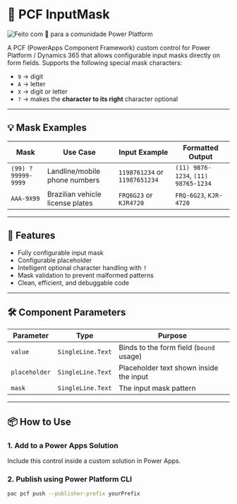 # 🎯 PCF InputMask

![Feito com 💙 para a comunidade Power Platform](https://img.shields.io/badge/feito%20com%20💙-Power%20Platform-blueviolet?style=flat-square)

A PCF (PowerApps Component Framework) custom control for Power Platform / Dynamics 365 that allows configurable input masks directly on form fields. Supports the following special mask characters:

- `9` → digit
- `A` → letter
- `X` → digit or letter
- `?` → makes the **character to its right** character optional

---

## 💡 Mask Examples

| Mask               | Use Case                         | Input Example                 | Formatted Output                    |
| ------------------ | -------------------------------- | ----------------------------- | ----------------------------------- |
| `(99) ?99999-9999` | Landline/mobile phone numbers    | `1198761234` or `11987651234` | `(11) 9876-1234`, `(11) 98765-1234` |
| `AAA-9X99`         | Brazilian vehicle license plates | `FRQ6G23` or `KJR4720`        | `FRQ-6G23`, `KJR-4720`              |

---

## 🚀 Features

- Fully configurable input mask
- Configurable placeholder
- Intelligent optional character handling with `?`
- Mask validation to prevent malformed patterns
- Clean, efficient, and debuggable code

---

## 🛠️ Component Parameters

| Parameter     | Type              | Purpose                                 |
| ------------- | ----------------- | --------------------------------------- |
| `value`       | `SingleLine.Text` | Binds to the form field (`bound` usage) |
| `placeholder` | `SingleLine.Text` | Placeholder text shown inside the input |
| `mask`        | `SingleLine.Text` | The input mask pattern                  |

---

## 📦 How to Use

### 1. Add to a Power Apps Solution

Include this control inside a custom solution in Power Apps.

### 2. Publish using Power Platform CLI

```bash
pac pcf push --publisher-prefix yourPrefix
```
